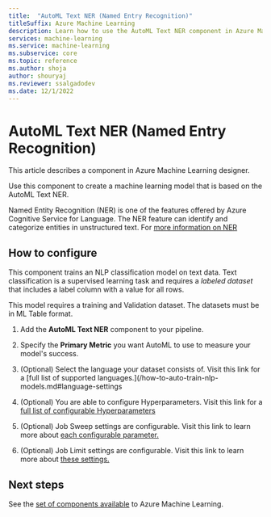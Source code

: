 ```yaml
---
title:  "AutoML Text NER (Named Entry Recognition)"
titleSuffix: Azure Machine Learning
description: Learn how to use the AutoML Text NER component in Azure Machine Learning to create a classifier using ML Table data.
services: machine-learning
ms.service: machine-learning
ms.subservice: core
ms.topic: reference
ms.author: shoja
author: shouryaj
ms.reviewer: ssalgadodev
ms.date: 12/1/2022
---
```


# AutoML Text NER (Named Entry Recognition)

This article describes a component in Azure Machine Learning designer.

Use this component to create a machine learning model that is based on the AutoML Text NER.

Named Entity Recognition (NER) is one of the features offered by Azure Cognitive Service for Language. The NER feature can identify and categorize entities in unstructured text. For [more information on NER](/cognitive-services/language-service/named-entity-recognition/overview)

## How to configure 

This component trains an NLP classification model on text data. Text classification is a supervised learning task and requires a *labeled dataset* that includes a label column with a value for all rows.


This model requires a training and Validation dataset. The datasets must be in ML Table format.



1. Add the **AutoML Text NER** component to your pipeline.

1.  Specify the **Primary Metric** you want AutoML to use to measure your model's success.

1. (Optional) Select the language your dataset consists of. Visit this link for a [full list of supported languages.](/how-to-auto-train-nlp-models.md#language-settings

1. (Optional) You are able to configure Hyperparameters. Visit this link for a [full list of configurable Hyperparameters](/how-to-auto-train-nlp-models.md#supported-hyperparameters)

1. (Optional) Job Sweep settings are configurable. Visit this link to learn more about [each configurable parameter.](/how-to-auto-train-nlp-models.md#sampling-methods-for-the-sweep)

1. (Optional) Job Limit settings are configurable. Visit this link to learn more about [these settings.](/how-to-auto-train-nlp-models.md#resources-for-the-sweep)




## Next steps

See the [set of components available](/component-reference.md) to Azure Machine Learning. 
